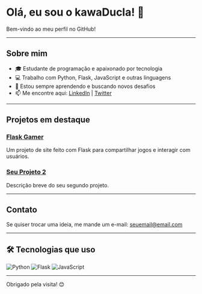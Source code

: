 # Olá, eu sou o kawaDucla! 👋

Bem-vindo ao meu perfil no GitHub!

---

## Sobre mim

- 🎓 Estudante de programação e apaixonado por tecnologia
- 💻 Trabalho com Python, Flask, JavaScript e outras linguagens
- 🚀 Estou sempre aprendendo e buscando novos desafios
- 📫 Me encontre aqui: [LinkedIn](https://www.linkedin.com/in/seu-linkedin) | [Twitter](https://twitter.com/seu-twitter)

---

## Projetos em destaque

### [Flask Gamer](https://github.com/kawaDucla/Flask-main)
Um projeto de site feito com Flask para compartilhar jogos e interagir com usuários.

### [Seu Projeto 2](https://github.com/kawaDucla/seu-projeto-2)
Descrição breve do seu segundo projeto.

---

## Contato

Se quiser trocar uma ideia, me mande um e-mail: seuemail@email.com

---

## 🛠️ Tecnologias que uso

![Python](https://img.shields.io/badge/Python-3776AB?style=for-the-badge&logo=python&logoColor=white)
![Flask](https://img.shields.io/badge/Flask-000000?style=for-the-badge&logo=flask&logoColor=white)
![JavaScript](https://img.shields.io/badge/JavaScript-F7DF1E?style=for-the-badge&logo=javascript&logoColor=black)

---

Obrigado pela visita! 😊
